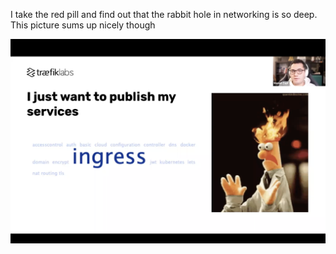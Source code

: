 I take the red pill and find out that the rabbit hole in networking is so deep. This picture sums up nicely though

![networking rabbit hole](assets/networking_rabbit_hole.png)